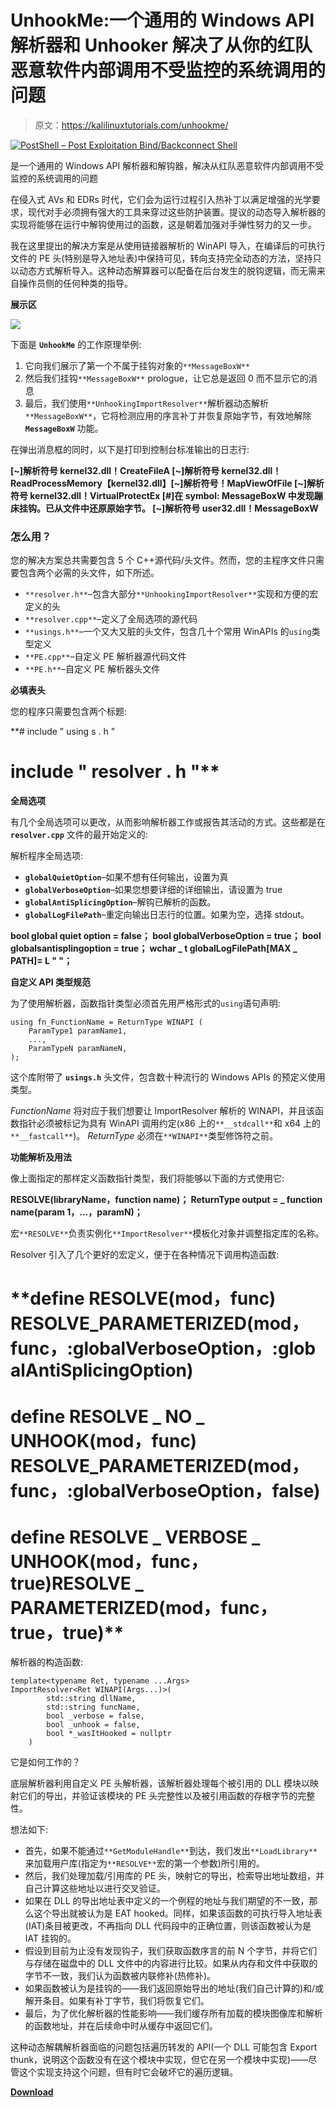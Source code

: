 # UnhookMe:一个通用的 Windows API 解析器和 Unhooker 解决了从你的红队恶意软件内部调用不受监控的系统调用的问题

> 原文：<https://kalilinuxtutorials.com/unhookme/>

[![PostShell – Post Exploitation Bind/Backconnect Shell](img/fa9d4f5e7cd57a3ccff1c3e4fa9d87e8.png "PostShell – Post Exploitation Bind/Backconnect Shell")](https://1.bp.blogspot.com/-ISN0E4Apmn0/XYMGP2A7rjI/AAAAAAAACiU/ZO6_gx25qaAutODJQ-9qyF784U4M3hKWwCLcBGAsYHQ/s1600/img01%2B%25281%2529.png)

是一个通用的 Windows API 解析器和解钩器，解决从红队恶意软件内部调用不受监控的系统调用的问题

在侵入式 AVs 和 EDRs 时代，它们会为运行过程引入热补丁以满足增强的光学要求，现代对手必须拥有强大的工具来穿过这些防护装置。提议的动态导入解析器的实现将能够在运行中解钩使用过的函数，这是朝着加强对手弹性努力的又一步。

我在这里提出的解决方案是从使用链接器解析的 WinAPI 导入，在编译后的可执行文件的 PE 头(特别是导入地址表)中保持可见，转向支持完全动态的方法，坚持只以动态方式解析导入。这种动态解算器可以配备在后台发生的脱钩逻辑，而无需来自操作员侧的任何种类的指导。

**展示区**

![](img/45a0ead34b106ff0fddb8b8552cd6c06.png)

下面是 **`UnhookMe`** 的工作原理举例:

1.  它向我们展示了第一个不属于挂钩对象的`**MessageBoxW**`
2.  然后我们挂钩`**MessageBoxW**` prologue，让它总是返回 0 而不显示它的消息
3.  最后，我们使用`**UnhookingImportResolver**`解析器动态解析`**MessageBoxW**`，它将检测应用的序言补丁并恢复原始字节，有效地解除 **`MessageBoxW`** 功能。

在弹出消息框的同时，以下是打印到控制台标准输出的日志行:

**[~]解析符号 kernel32.dll！CreateFileA
[~]解析符号 kernel32.dll！ReadProcessMemory【kernel32.dll】[~]解析符号！MapViewOfFile
[~]解析符号 kernel32.dll！VirtualProtectEx
[#]在 symbol: MessageBoxW 中发现蹦床挂钩。已从文件中还原原始字节。
[~]解析符号 user32.dll！MessageBoxW**

### **怎么用？**

您的解决方案总共需要包含 5 个 C++源代码/头文件。然而，您的主程序文件只需要包含两个必需的头文件，如下所述。

*   `**resolver.h**`–包含大部分`**UnhookingImportResolver**`实现和方便的宏定义的头
*   `**resolver.cpp**`–定义了全局选项的源代码
*   `**usings.h**`–一个又大又脏的头文件，包含几十个常用 WinAPIs 的`using`类型定义
*   `**PE.cpp**`–自定义 PE 解析器源代码文件
*   `**PE.h**`–自定义 PE 解析器头文件

**必填表头**

您的程序只需要包含两个标题:

**# include " using s . h "
# include " resolver . h "**

**全局选项**

有几个全局选项可以更改，从而影响解析器工作或报告其活动的方式。这些都是在 **`resolver.cpp`** 文件的最开始定义的:

解析程序全局选项:

*   **`globalQuietOption`**–如果不想有任何输出，设置为真
*   **`globalVerboseOption`**–如果您想要详细的详细输出，请设置为 true
*   **`globalAntiSplicingOption`**–解钩已解析的函数。
*   **`globalLogFilePath`**–重定向输出日志行的位置。如果为空，选择 stdout。

**bool global quiet option = false；
bool globalVerboseOption = true；
bool globalsantisplingoption = true；
wchar _ t globalLogFilePath[MAX _ PATH]= L " "；**

**自定义 API 类型规范**

为了使用解析器，函数指针类型必须首先用严格形式的`using`语句声明:

```
using fn_FunctionName = ReturnType WINAPI (
    ParamType1 paramName1,
    ...,
    ParamTypeN paramNameN,
); 
```

这个库附带了 **`usings.h`** 头文件，包含数十种流行的 Windows APIs 的预定义使用类型。

*FunctionName* 将对应于我们想要让 ImportResolver 解析的 WINAPI，并且该函数指针必须被标记为具有 WinAPI 调用约定(x86 上的`**__stdcall**`和 x64 上的`**__fastcall**`)。 *ReturnType* 必须在`**WINAPI**`类型修饰符之前。

**功能解析及用法**

像上面指定的那样定义函数指针类型，我们将能够以下面的方式使用它:

**RESOLVE(libraryName，function name)；
ReturnType output = _ function name(param 1，…，paramN)；**

宏`**RESOLVE**`负责实例化`**ImportResolver**`模板化对象并调整指定库的名称。

Resolver 引入了几个更好的宏定义，便于在各种情况下调用构造函数:

# **define RESOLVE(mod，func) RESOLVE_PARAMETERIZED(mod，func，:globalVerboseOption，:globalAntiSplicingOption)
# define RESOLVE _ NO _ UNHOOK(mod，func) RESOLVE_PARAMETERIZED(mod，func，:globalVerboseOption，false)
# define RESOLVE _ VERBOSE _ UNHOOK(mod，func，true)RESOLVE _ PARAMETERIZED(mod，func，true，true)**

解析器的构造函数:

```
template<typename Ret, typename ...Args>
ImportResolver<Ret WINAPI(Args...)>(
        std::string dllName,
        std::string funcName,
        bool _verbose = false,
        bool _unhook = false,
        bool *_wasItHooked = nullptr
    )
```

它是如何工作的？

底层解析器利用自定义 PE 头解析器，该解析器处理每个被引用的 DLL 模块以映射它们的导出，并验证该模块的 PE 头完整性以及被引用函数的存根字节的完整性。

想法如下:

*   首先，如果不能通过`**GetModuleHandle**`到达，我们发出`**LoadLibrary**`来加载用户库(指定为`**RESOLVE**`宏的第一个参数)所引用的。
*   然后，我们处理加载/引用库的 PE 头，映射它的导出，检索导出地址数组，并自己计算这些地址以进行交叉验证。
*   如果在 DLL 的导出地址表中定义的一个例程的地址与我们期望的不一致，那么这个导出就被认为是 EAT hooked。同样，如果该函数的可执行导入地址表(IAT)条目被更改，不再指向 DLL 代码段中的正确位置，则该函数被认为是 IAT 挂钩的。
*   假设到目前为止没有发现钩子，我们获取函数序言的前 N 个字节，并将它们与存储在磁盘中的 DLL 文件中的内容进行比较。如果从内存和文件中获取的字节不一致，我们认为函数被内联修补(热修补)。
*   如果函数被认为是挂钩的——我们返回原始导出的地址(我们自己计算的)和/或解开条目。如果有补丁字节，我们将恢复它们。
*   最后，为了优化解析器的性能影响——我们缓存所有加载的模块图像库和解析的函数地址，并在后续命中时从缓存中返回它们。

这种动态解耦解析器面临的问题包括遍历转发的 API(一个 DLL 可能包含 Export thunk，说明这个函数没有在这个模块中实现，但它在另一个模块中实现)——尽管这个实现支持这个问题，但有时它会破坏它的遍历逻辑。

[**Download**](https://github.com/mgeeky/UnhookMe)